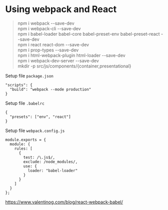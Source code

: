 # Using webpack and React

> npm i webpack --save-dev  
> npm i webpack-cli --save-dev  
> npm i babel-loader babel-core babel-preset-env babel-preset-react --save-dev  
> npm i react react-dom --save-dev  
> npm i prop-types --save-dev  
> npm i html-webpack-plugin html-loader --save-dev  
> npm i webpack-dev-server --save-dev  
> mkdir -p src/js/components/{container,presentational}  


Setup file `package.json`

    "scripts": {
      "build": "webpack --mode production"
    }
    
Setup file `.babelrc`

    {
      "presets": ["env", "react"]
    }
    
Setup file `webpack.config.js`

    module.exports = {
      module: {
        rules: [
          {
            test: /\.js$/,
            exclude: /node_modules/,
            use: {
              loader: "babel-loader"
            }
          }
        ]
      }
    };

https://www.valentinog.com/blog/react-webpack-babel/
